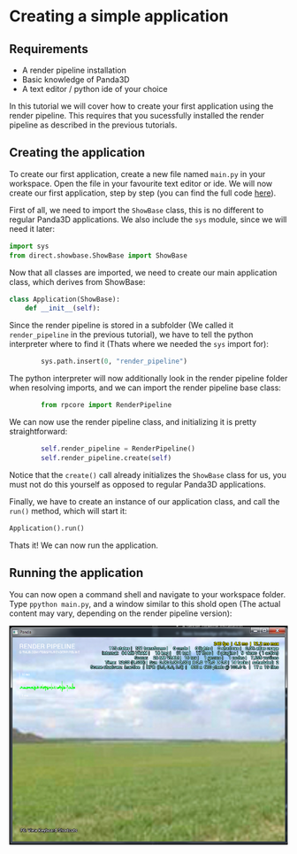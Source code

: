 # Creating a simple application

## Requirements
- A render pipeline installation
- Basic knowledge of Panda3D
- A text editor / python ide of your choice

In this tutorial we will cover how to create your first application using the render pipeline.
This requires that you sucessfully installed the render pipeline as described in the previous tutorials.

## Creating the application

To create our first application, create a new file named `main.py` in your workspace.
Open the file in your favourite text editor or ide.
We will now create our first application, step by step (you can find the full code <a href="main.py">here</a>).

First of all, we need to import the `ShowBase` class, this is no different to regular Panda3D applications.
We also include the `sys` module, since we will need it later:

```python
import sys
from direct.showbase.ShowBase import ShowBase
```

Now that all classes are imported, we need to create our main application class, which derives
from ShowBase:

```python
class Application(ShowBase):
    def __init__(self):
```

Since the render pipeline is stored in a subfolder (We called it `render_pipeline` in the previous tutorial),
we have to tell the python interpreter where to find it (Thats where we needed the `sys` import for):

```python
        sys.path.insert(0, "render_pipeline")
```

The python interpreter will now additionally look in the render pipeline folder when resolving imports, and
we can import the render pipeline base class:

```python
        from rpcore import RenderPipeline
```

We can now use the render pipeline class, and initializing it is pretty straightforward:

```python
        self.render_pipeline = RenderPipeline()
        self.render_pipeline.create(self)
```

Notice that the `create()` call already initializes the `ShowBase` class for us, you must not do this yourself as
opposed to regular Panda3D applications.

Finally, we have to create an instance of our application class, and call the `run()` method, which
will start it:

```python
Application().run()
```

Thats it! We can now run the application.

## Running the application

You can now open a command shell and navigate to your workspace folder. Type `ppython main.py`, and a window
similar to this shold open (The actual content may vary, depending on the render pipeline version):

<img src="screenshot.png" alt="First Render Pipeline App" />


